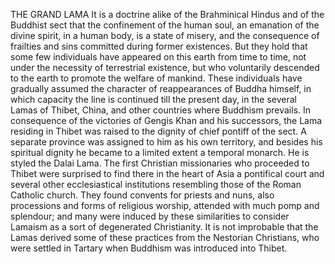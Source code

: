 THE GRAND LAMA
  It is a doctrine alike of the Brahminical Hindus and of the Buddhist
  sect that the confinement of the human soul, an emanation of the
  divine spirit, in a human body, is a state of misery, and the
  consequence of frailties and sins committed during former
  existences. But they hold that some few individuals have appeared on
  this earth from time to time, not under the necessity of terrestrial
  existence, but who voluntarily descended to the earth to promote the
  welfare of mankind. These individuals have gradually assumed the
  character of reappearances of Buddha himself, in which capacity the
  line is continued till the present day, in the several Lamas of
  Thibet, China, and other countries where Buddhism prevails. In
  consequence of the victories of Gengis Khan and his successors, the
  Lama residing in Thibet was raised to the dignity of chief pontiff
  of the sect. A separate province was assigned to him as his own
  territory, and besides his spiritual dignity he became to a limited
  extent a temporal monarch. He is styled the Dalai Lama.
  The first Christian missionaries who proceeded to Thibet were
  surprised to find there in the heart of Asia a pontifical court and
  several other ecclesiastical institutions resembling those of the
  Roman Catholic church. They found convents for priests and nuns,
  also processions and forms of religious worship, attended with much
  pomp and splendour; and many were induced by these similarities to
  consider Lamaism as a sort of degenerated Christianity. It is not
  improbable that the Lamas derived some of these practices from the
  Nestorian Christians, who were settled in Tartary when Buddhism was
  introduced into Thibet.